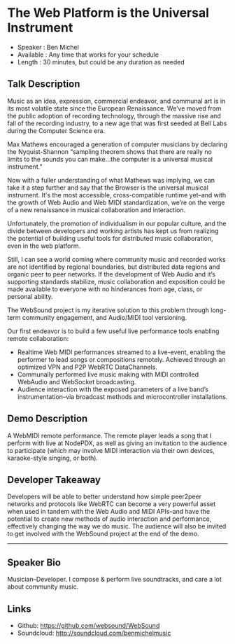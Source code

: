 The Web Platform is the Universal Instrument
========================

* Speaker   : Ben Michel
* Available : Any time that works for your schedule
* Length    : 30 minutes, but could be any duration as needed

Talk Description
-----------

Music as an idea, expression, commercial endeavor, and communal art is in its most volatile state since the European Renaissance. We’ve moved from the public adoption of recording technology, through the massive rise and fall of the recording industry, to a new age that was first seeded at Bell Labs during the Computer Science era. 

Max Mathews encouraged a generation of computer musicians by declaring the Nyquist-Shannon “sampling theorem shows that there are really no limits to the sounds you can make…the computer is a universal musical instrument.”  

Now with a fuller understanding of what Mathews was implying, we can take it a step further and say that the Browser is the universal musical instrument. It's the most accessible, cross-compatible runtime yet–and with the growth of Web Audio and Web MIDI standardization, we’re on the verge of a new renaissance in musical collaboration and interaction. 

Unfortunately, the promotion of individualism in our popular culture, and the divide between developers and working artists has kept us from realizing the potential of building useful tools for distributed music collaboration, even in the web platform. 

Still, I can see a world coming where community music and recorded works are not identified by regional boundaries, but distributed data regions and organic peer to peer networks. If the development of Web Audio and it’s supporting standards stabilize, music collaboration and exposition could be made available to everyone with no hinderances from age, class, or personal ability.

The WebSound project is my iterative solution to this problem through long-term community engagement, and Audio/MIDI tool versioning.

Our first endeavor is to build a few useful live performance tools enabling remote collaboration:
* Realtime Web MIDI performances streamed to a live-event, enabling the performer to lead songs or compositions remotely. Achieved through an optimized VPN and P2P WebRTC DataChannels.
* Communally performed live music making with MIDI controlled WebAudio and WebSocket broadcasting.
* Audience interaction with the exposed parameters of a live band’s instrumentation–via broadcast methods and microcontroller installations.

Demo Description
-----------
A WebMIDI remote performance. The remote player leads a song that I perform with live at NodePDX, as well as giving an invitation to the audience to participate (which may involve MIDI interaction via their own devices, karaoke-style singing, or both). 

Developer Takeaway 
-----------
Developers will be able to better understand how simple peer2peer networks and protocols like WebRTC can become a very powerful asset when used in tandem with the Web Audio and MIDI APIs–and have the potential to create new methods of audio interaction and performance, effectively changing the way we do music. The audience will also be invited to get involved with the WebSound project at the end of the demo.

---------------

Speaker Bio
-----------

Musician–Developer. I compose & perform live soundtracks, and care a lot about community music.

Links
-----

* Github: https://github.com/websound/WebSound
* Soundcloud: http://soundcloud.com/benmichelmusic
